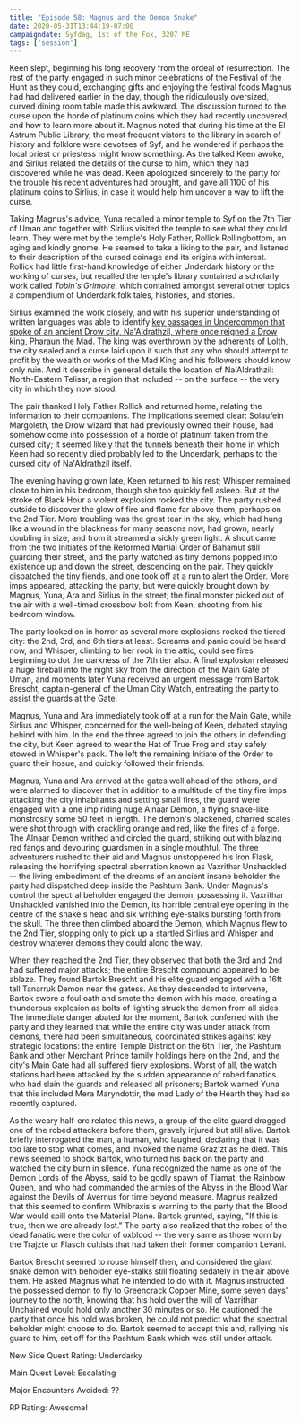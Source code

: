 ```yaml
---
title: "Episode 58: Magnus and the Demon Snake"
date: 2020-05-31T13:44:19-07:00
campaigndate: Syfdag, 1st of the Fox, 3207 ME
tags: ['session']
---
```


Keen slept, beginning his long recovery from the ordeal of resurrection. The rest of the party
engaged in such minor celebrations of the Festival of the Hunt as they could, exchanging gifts and
enjoying the festival foods Magnus had had delivered earlier in the day, though the ridiculously
oversized, curved dining room table made this awkward. The discussion turned to the curse upon the
horde of platinum coins which they had recently uncovered, and how to learn more about it. Magnus
noted that during his time at the El Astrum Public Library, the most frequent vistors to the library
in search of history and folklore were devotees of Syf, and he wondered if perhaps the local priest
or priestess might know something. As the talked Keen awoke, and Sirlius related the details of the
curse to him, which they had discovered while he was dead. Keen apologized sincerely to the party
for the trouble his recent adventures had brought, and gave all 1100 of his platinum coins to
Sirlius, in case it would help him uncover a way to lift the curse.

Taking Magnus's advice, Yuna recalled a minor temple to Syf on the 7th Tier of Uman and together
with Sirlius visited the temple to see what they could learn. They were met by the temple's Holy
Father, Rollick Rollingbottom, an aging and kindly gnome. He seemed to take a liking to the pair,
and listened to their description of the cursed coinage and its origins with interest. Rollick had
little first-hand knowledge of either Underdark history or the working of curses, but recalled the
temple's library contained a scholarly work called _Tobin's Grimoire_, which contained amongst
several other topics a compendium of Underdark folk tales, histories, and stories.


Sirlius examined the work closely, and with his superior understanding of written languages was able
to identify [key passages in Undercommon that spoke of an ancient Drow city, Na'Aldrathzil, where once reigned a Drow king, Pharaun the Mad](/posts/the_reign_of_pharaun_the_mad).
The king was overthrown by the adherents of Lolth, the city sealed and a curse laid upon it such
that any who should attempt to profit by the wealth or works of the Mad King and his followers
should know only ruin. And it describe in general details the location of Na'Aldrathzil:
North-Eastern Telisar, a region that included -- on the surface -- the very city in which they now
stood.

The pair thanked Holy Father Rollick and returned home, relating the information to their
companions. The implications seemed clear: Solaufein Margoleth, the Drow wizard that had previously
owned their house, had somehow come into possession of a horde of platinum taken from the cursed
city; it seemed likely that the tunnels beneath their home in which Keen had so recently died
probably led to the Underdark, perhaps to the cursed city of Na'Aldrathzil itself.

The evening having grown late, Keen returned to his rest; Whisper remained close to him in his
bedroom, though she too quickly fell asleep. But at the stroke of Black Hour a violent explosion
rocked the city. The party rushed outside to discover the glow of fire and flame far above them,
perhaps on the 2nd Tier. More troubling was the great tear in the sky, which had hung like a wound
in the blackness for many seasons now, had grown, nearly doubling in size, and from it streamed a
sickly green light. A shout came from the two Initiates of the Reformed Martial Order of Bahamut
still guarding their street, and the party watched as tiny demons popped into existence up and down
the street, descending on the pair. They quickly dispatched the tiny fiends, and one took off at a
run to alert the Order. More imps appeared, attacking the party, but were quickly brought down by
Magnus, Yuna, Ara and Sirlius in the street; the final monster picked out of the air with a
well-timed crossbow bolt from Keen, shooting from his bedroom window.

The party looked on in horror as several more explosions rocked the tiered city: the 2nd, 3rd, and
6th tiers at least. Screams and panic could be heard now, and Whisper, climbing to her rook in the
attic, could see fires beginning to dot the darkness of the 7th tier also. A final explosion released
a huge fireball into the night sky from the direction of the Main Gate of Uman, and moments later
Yuna received an urgent message from Bartok Brescht, captain-general of the Uman City Watch,
entreating the party to assist the guards at the Gate.

Magnus, Yuna and Ara immediately took off at a run for the Main Gate, while Sirlius and Whisper,
concerned for the well-being of Keen, debated staying behind with him. In the end the three agreed
to join the others in defending the city, but Keen agreed to wear the Hat of True Frog and stay
safely stowed in Whisper's pack. The left the remaining Initiate of the Order to guard their hosue,
and quickly followed their friends.

Magnus, Yuna and Ara arrived at the gates well ahead of the others, and were alarmed to discover
that in addition to a multitude of the tiny fire imps attacking the city inhabitants and setting
small fires, the guard were engaged with a one imp riding huge Alnaar Demon, a flying snake-like
monstrosity some 50 feet in length. The demon's blackened, charred scales were shot through with
crackling orange and red, like the fires of a forge. The Alnaar Demon writhed and circled the guard,
striking out with blazing red fangs and devouring guardsmen in a single mouthful. The three
adventurers rushed to their aid and Magnus unstoppered his Iron Flask, releasing the horrifying
spectral aberration known as Vaxrithar Unshackled -- the living embodiment of the dreams of an
ancient insane beholder the party had dispatched deep inside the Pashtum Bank. Under Magnus's
control the spectral beholder engaged the demon, possessing it. Vaxrithar Unshackled vanished into
the Demon, its horrible central eye opening in the centre of the snake's head and six writhing
eye-stalks bursting forth from the skull. The three then climbed aboard the Demon, which Magnus flew
to the 2nd Tier, stopping only to pick up a startled Sirlius and Whisper and destroy whatever demons
they could along the way.

When they reached the 2nd Tier, they observed that both the 3rd and 2nd had suffered major attacks;
the entire Brescht compound appeared to be ablaze. They found Bartok Brescht and his elite guard
engaged with a 16ft tall Tanarruk Demon near the gatess. As they descended to intervene, Bartok
swore a foul oath and smote the demon with his mace, creating a thunderous explosion as bolts of
lighting struck the demon from all sides. The immediate danger abated for the moment, Bartok
conferred with the party and they learned that while the entire city was under attack from demons,
there had been simultaneous, coordinated strikes against key strategic locations: the
entire Temple District on the 6th Tier, the Pashtum Bank and other Merchant Prince family holdings
here on the 2nd, and the city's Main Gate had all suffered fiery explosions. Worst of all, the watch
stations had been attacked by the sudden appearance of robed fanatics who had slain the guards and
released all prisoners; Bartok warned Yuna that this included Mera Maryndottir, the mad Lady of the
Hearth they had so recently captured.

As the weary half-orc related this news, a group of the elite guard dragged one of the robed
attackers before them, gravely injured but still alive. Bartok briefly interrogated the man, a
human, who laughed, declaring that it was too late to stop what comes, and invoked the name Graz'zt
as he died. This news seemed to shock Bartok, who turned his back on the party and watched the city
burn in silence. Yuna recognized the name as one of the Demon Lords of the Abyss, said to be godly
spawn of Tiamat, the Rainbow Queen, and who had commanded the armies of the Abyss in the Blood War
against the Devils of Avernus for time beyond measure. Magnus realized that this seemed to confirm
Whibraxis's warning to the party that the Blood War would spill onto the Material Plane. Bartok
grunted, saying, "If this is true, then we are already lost." The party also realized that the robes
of the dead fanatic were the color of oxblood -- the very same as those worn by the Trajzte ur
Flasch cultists that had taken their former companion Levani.

Bartok Brescht seemed to rouse himself then, and considered the giant snake demon with beholder
eye-stalks still floating sedately in the air above them. He asked Magnus what he intended to do
with it. Magnus instructed the possessed demon to fly to Greencrack Copper Mine, some seven days' 
journey to the north, knowing that his hold over the will of Vaxrithar Unchained would hold only
another 30 minutes or so. He cautioned the party that once his hold was broken, he could not predict
what the spectral beholder might choose to do. Bartok seemed to accept this and, rallying his guard to
him, set off for the Pashtum Bank which was still under attack.


New Side Quest Rating: Underdarky

Main Quest Level: Escalating

Major Encounters Avoided: ??

RP Rating: Awesome!
